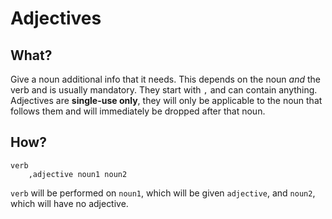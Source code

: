 # Adjectives
## What?
Give a noun additional info that it needs. This depends on the noun *and* the verb and is usually mandatory. They start with `,` and can contain anything. Adjectives are **single-use only**, they will only be applicable to the noun that follows them and will immediately be dropped after that noun.

## How?
```
verb
	,adjective noun1 noun2
```

`verb` will be performed on `noun1`, which will be given `adjective`, and `noun2`, which will have no adjective.